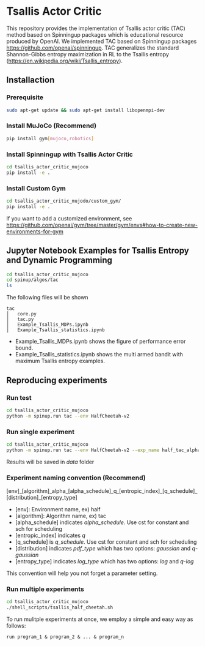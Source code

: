 # Tsallis Actor Critic
This repository provides the implementation of Tsallis actor critic (TAC) method based on Spinningup packages which is educational resource produced by OpenAI. We implemented TAC based on Spinningup packages https://github.com/openai/spinningup. TAC generalizes the standard Shannon-Gibbs entropy maximization in RL to the Tsallis entropy (https://en.wikipedia.org/wiki/Tsallis_entropy).
## Installaction
### Prerequisite
```sh
sudo apt-get update && sudo apt-get install libopenmpi-dev
```
### Install MuJoCo (Recommend)
```sh
pip install gym[mujoco,robotics]
```
### Install Spinningup with Tsallis Actor Critic
```sh
cd tsallis_actor_critic_mujoco
pip install -e .
```
### Install Custom Gym
```sh
cd tsallis_actor_critic_mujodo/custom_gym/
pip install -e .
```
If you want to add a customized environment, see https://github.com/openai/gym/tree/master/gym/envs#how-to-create-new-environments-for-gym

## Jupyter Notebook Examples for Tsallis Entropy and Dynamic Programming
```sh
cd tsallis_actor_critic_mujoco
cd spinup/algos/tac
ls
```
The following files will be shown
```
tac
│   core.py
│   tac.py
│   Example_Tsallis_MDPs.ipynb 
│   Example_Tsallis_statistics.ipynb
```
- Example_Tsallis_MDPs.ipynb shows the figure of performance error bound.
- Example_Tsallis_statistics.ipynb shows the multi armed bandit with maximum Tsallis entropy examples.

## Reproducing experiments
### Run test
```sh
cd tsallis_actor_critic_mujoco
python -m spinup.run tac --env HalfCheetah-v2
```

### Run single experiment
```sh
cd tsallis_actor_critic_mujoco
python -m spinup.run tac --env HalfCheetah-v2 --exp_name half_tac_alpha_cst_q_1.5_cst_gaussian_q_log  --epochs 200 --lr 1e-3 --q 1.5 --pdf_type gaussian --log_type q-log --alpha_schedule constant --q_schedule constant --seed 0 10 20 30 40 50 60 70 80 90
```
Results will be saved in _data_ folder

### Experiment naming convention (Recommend)
[env]\_[algorithm]\_alpha\_[alpha_schedule]\_q\_[entropic_index]\_[q_schedule]\_[distribution]\_[entropy_type]
- [env]: Environment name, ex) half
- [algorithm]: Algorithm name, ex) tac
- [alpha_schedule] indicates _alpha_schedule_. Use cst for constant and sch for scheduling
- [entropic_index] indicates _q_
- [q_schedule] is _q_schedule_. Use cst for constant and sch for scheduling
- [distribution] indicates _pdf\_type_ which has two options: _gaussian_ and _q-gaussian_
- [entropy_type] indicates _log\_type_ which has two options: _log_ and _q-log_

This convention will help you not forget a parameter setting.

### Run multiple experiments
```sh
cd tsallis_actor_critic_mujoco
./shell_scripts/tsallis_half_cheetah.sh
```
To run mulitple experiments at once, we employ a simple and easy way as follows:
```
run program_1 & program_2 & ... & program_n
```

